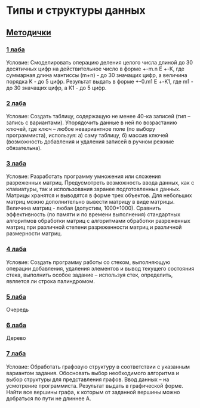 # Типы и структуры данных
## [Методички](https://github.com/demonblo/TaSD/tree/main/Lab_01/Theory)
 ### [1 лаба](https://github.com/demonblo/TaSD/tree/main/Lab_01)
 Условие: Смоделировать операцию деления целого числа длиной до 30 десятичных цифр на действительное число в форме +-m.n Е +-K, где суммарная длина мантиссы (m+n) - до 30 значащих цифр, а величина порядка K - до 5 цифр. Результат выдать в форме +-0.m1 Е +-K1, где m1 - до 30 значащих цифр, а K1 - до 5 цифр. 
 
 ### [2 лаба](https://github.com/demonblo/TaSD/tree/main/Lab_02)
 Условие: Создать таблицу, содержащую не менее 40-ка записей (тип – запись с вариантами). Упорядочить данные в ней по возрастанию ключей, где ключ – любое невариантное поле (по выбору программиста), используя: а) саму таблицу, б) массив ключей (возможность добавления и удаления записей в ручном режиме обязательна).


  ### [3 лаба](https://github.com/demonblo/TaSD/tree/main/Lab_03)
  Условие: Разработать программу умножения или сложения разреженных матриц. Предусмотреть возможность ввода данных, как с клавиатуры, так и использования заранее подготовленных данных. Матрицы хранятся и выводятся в форме трех объектов. Для небольших матриц можно дополнительно вывести матрицу в виде матрицы. Величина матриц - любая (допустим, 1000*1000). Сравнить эффективность (по памяти и по времени выполнения) стандартных алгоритмов обработки матриц с алгоритмами обработки разреженных матриц при различной степени разреженности матриц и различной размерности матриц.
 
 ### [4 лаба](https://github.com/demonblo/TaSD/tree/main/Lab_04)
 Условие: Создать программу работы со стеком, выполняющую операции добавления, удаления элементов и вывод текущего состояния стека, выполнить особое задание – используя стек, определить, является ли строка палиндромом.
 
 ### [5 лаба](https://github.com/demonblo/TaSD/tree/main/Lab_05)
 Очередь
 
 ### [6 лаба](https://github.com/demonblo/TaSD/tree/main/Lab_06)
 Дерево
 
 ### [7 лаба](https://github.com/demonblo/TaSD/tree/main/Lab_07)
  Условие: Обработать графовую структуру в соответствии с указанным вариантом задания. Обосновать выбор необходимого алгоритма и выбор структуры для представления графов. Ввод данных – на усмотрение программиста. Результат выдать в графической форме. 
Найти все вершины графа, к которым от заданной вершины можно добраться по пути не длиннее А.
